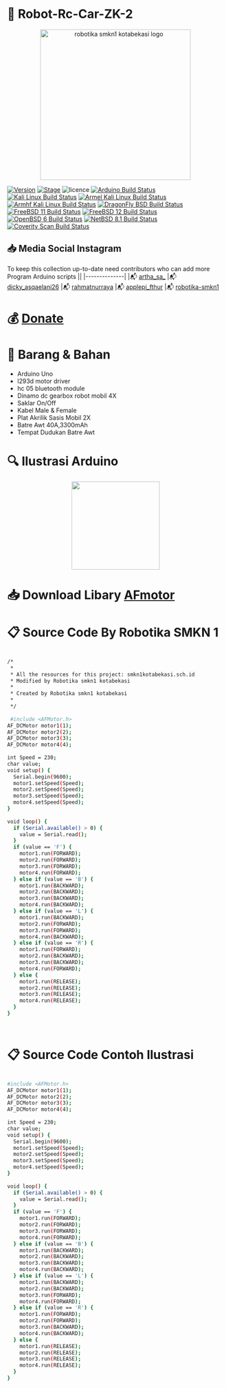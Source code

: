 

# :pushpin: Robot-Rc-Car-ZK-2



<p align="center">
  <img src="https://i.postimg.cc/tRZw0xQ4/logo-removebg-preview.png" alt="robotika smkn1 kotabekasi logo"/ style="height:350px;" "width: 350px;">
</p>


[![Version](https://img.shields.io/badge/VENOM-1.0.17-brightgreen.svg?maxAge=259200)]()
[![Stage](https://img.shields.io/badge/Release-Stable-brightgreen.svg)]()
![licence](https://img.shields.io/badge/license-GPLv3-brightgreen.svg)
[![Arduino Build Status](https://buildbot.aircrack-ng.org/badges/aircrack-ng-alpine.svg?left_text=Alpine%20Linux%20Build)](##Link##)
[![Kali Linux Build Status](https://buildbot.aircrack-ng.org/badges/aircrack-ng-kali.svg?left_text=Kali%20Linux%20Build)](##Link##)
[![Armel Kali Linux Build Status](https://buildbot.aircrack-ng.org/badges/aircrack-ng-armel.svg?left_text=Armel%20Kali%20Linux%20Build)](##Link##)
[![Armhf Kali Linux Build Status](https://buildbot.aircrack-ng.org/badges/aircrack-ng-armhf.svg?left_text=Armhf%20Kali%20Linux%20Build)](##Link##)
[![DragonFly BSD Build Status](https://buildbot.aircrack-ng.org/badges/aircrack-ng-dfly.svg?left_text=DragonFly%20Build)](##Link##)
[![FreeBSD 11 Build Status](https://buildbot.aircrack-ng.org/badges/aircrack-ng-fbsd-11.svg?left_text=FreeBSD%2011%20Build)](##Link##)
[![FreeBSD 12 Build Status](https://buildbot.aircrack-ng.org/badges/aircrack-ng-fbsd-12.svg?left_text=FreeBSD%2012%20Build)](##Link##)
[![OpenBSD 6 Build Status](https://buildbot.aircrack-ng.org/badges/aircrack-ng-obsd.svg?left_text=OpenBSD%20Build)](##Link##)
[![NetBSD 8.1 Build Status](https://buildbot.aircrack-ng.org/badges/aircrack-ng-netbsd81.svg?left_text=NetBSD%20Build)](##Link##)
[![Coverity Scan Build Status](https://scan.coverity.com/projects/aircrack-ng/badge.svg)](##Link##)



## :inbox_tray: Media Social Instagram

To keep this collection up-to-date need contributors who can add more Program Arduino scripts
||
|--------------|
|:mailbox_with_mail: [artha_sa_](https://www.instagram.com/artha_sa_/)
|:mailbox_with_mail: [dicky_asqaelani26](https://www.instagram.com/dicky_asqaelani26/)
|:mailbox_with_mail: [rahmatnurraya](https://www.instagram.com/rahmatnurraya990/)
|:mailbox_with_mail: [applepi_fthur](https://www.instagram.com/applepi_fthur/)
|:mailbox_with_mail: [robotika-smkn1](https://www.instagram.com/robotika.smkn1kotabekasi/)


# :moneybag: [Donate](https://saweria.co/arthasyarif)


# :briefcase: Barang & Bahan
- Arduino Uno
- l293d motor driver
- hc 05 bluetooth module
- Dinamo dc gearbox robot mobil 4X
- Saklar On/Off
- Kabel Male & Female
- Plat Akrilik Sasis Mobil 2X
- Batre Awt 40A,3300mAh
- Tempat Dudukan Batre Awt


# :mag: Ilustrasi Arduino

<p align="center">
  <img src="https://i.postimg.cc/CMZVG8c7/cietj.webp" style="height:205px;" "width:205px;"/>
</p>


# :inbox_tray: Download Libary [ AFmotor ](https://drive.google.com/file/d/1lWQe0IQlVc9-mDP6qdFGbbAMht38LXMc/view?usp=share_link) 


# :clipboard: Source Code By Robotika SMKN 1

```bash

/*
 * 
 * All the resources for this project: smkn1kotabekasi.sch.id
 * Modified by Robotika smkn1 kotabekasi
 * 
 * Created by Robotika smkn1 kotabekasi
 * 
 */
 
 #include <AFMotor.h>
AF_DCMotor motor1(1);
AF_DCMotor motor2(2);
AF_DCMotor motor3(3);
AF_DCMotor motor4(4);
 
int Speed = 230;
char value;
void setup() {
  Serial.begin(9600);
  motor1.setSpeed(Speed);
  motor2.setSpeed(Speed);
  motor3.setSpeed(Speed);
  motor4.setSpeed(Speed);
}
 
void loop() {
  if (Serial.available() > 0) {
    value = Serial.read();
  }
  if (value == 'F') {
    motor1.run(FORWARD);
    motor2.run(FORWARD);
    motor3.run(FORWARD);
    motor4.run(FORWARD);
  } else if (value == 'B') {
    motor1.run(BACKWARD);
    motor2.run(BACKWARD);
    motor3.run(BACKWARD);
    motor4.run(BACKWARD);
  } else if (value == 'L') {
    motor1.run(BACKWARD);
    motor2.run(FORWARD);
    motor3.run(FORWARD);
    motor4.run(BACKWARD);
  } else if (value == 'R') {
    motor1.run(FORWARD);
    motor2.run(BACKWARD);
    motor3.run(BACKWARD);
    motor4.run(FORWARD);
  } else {
    motor1.run(RELEASE);
    motor2.run(RELEASE);
    motor3.run(RELEASE);
    motor4.run(RELEASE);
  }
}

 

```


# :clipboard: Source Code Contoh Ilustrasi

```bash

#include <AFMotor.h>
AF_DCMotor motor1(1);
AF_DCMotor motor2(2);
AF_DCMotor motor3(3);
AF_DCMotor motor4(4);
 
int Speed = 230;
char value;
void setup() {
  Serial.begin(9600);
  motor1.setSpeed(Speed);
  motor2.setSpeed(Speed);
  motor3.setSpeed(Speed);
  motor4.setSpeed(Speed);
}
 
void loop() {
  if (Serial.available() > 0) {
    value = Serial.read();
  }
  if (value == 'F') {
    motor1.run(FORWARD);
    motor2.run(FORWARD);
    motor3.run(FORWARD);
    motor4.run(FORWARD);
  } else if (value == 'B') {
    motor1.run(BACKWARD);
    motor2.run(BACKWARD);
    motor3.run(BACKWARD);
    motor4.run(BACKWARD);
  } else if (value == 'L') {
    motor1.run(BACKWARD);
    motor2.run(BACKWARD);
    motor3.run(FORWARD);
    motor4.run(FORWARD);
  } else if (value == 'R') {
    motor1.run(FORWARD);
    motor2.run(FORWARD);
    motor3.run(BACKWARD);
    motor4.run(BACKWARD);
  } else {
    motor1.run(RELEASE);
    motor2.run(RELEASE);
    motor3.run(RELEASE);
    motor4.run(RELEASE);
  }
}

```
